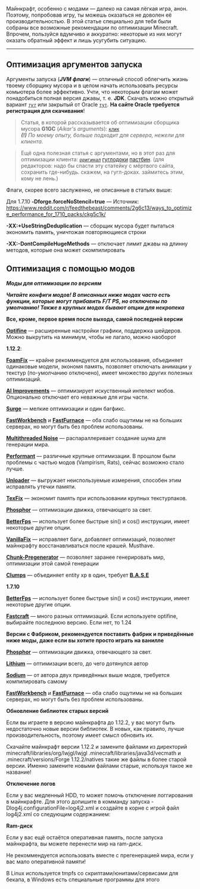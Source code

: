 Майнкрафт, особенно с модами — далеко на самая лёгкая игра, анон. Поэтому, попробовав игру, ты можешь оказаться не доволен её производительностью. В этой статье специально для тебя были собраны все возможные рекомендации по оптимизации Minecraft. Впрочем, пользуйся вдумчиво и аккуратно: некоторые из них могут оказать обратный эффект и лишь усугубить ситуацию.  

---

## Оптимизация аргументов запуска

Аргументы запуска (_**JVM флаги**_) — отличный способ облегчить жизнь твоему сборщику мусора и в целом начать использовать ресурсы комьютера более эффективно. Учти, что некоторым флагам может понадобиться полная версия джавы, т. е. **JDK**. Скачать можно открытый вариант _[`тут`](https://adoptopenjdk.net/)_ или закрытый от Oracle [`тут`](https://www.oracle.com/java/technologies/javase-server-jre8-downloads.html). **На сайте Oracle требуется регистрация для скачивания**!
> Статья, в которой рассказывается об оптимизации сборщика мусора **G1GC** (_Aikar's arguments_): _[`клик`](https://aikar.co/2018/07/02/tuning-the-jvm-g1gc-garbage-collector-flags-for-minecraft/)_  
_**(!)** По моему опыту, больше подходит для сервера, нежели для клиента._  

> Ещё одна полезная статья с аргументами, но в этот раз для оптимизации клиента: _[`оригинал`](https://cwelth.com/manuals.php?mid=2)_  [гуглодоки](https://docs.google.com/document/d/1Y9bijAyuXMlbCs9ttR5X1DOGzK-yq353zS70X01M9hY/edit?usp=sharing) [пастбин](https://pastebin.com/VX5K9NW7).
(для редакторов: надо бы спасти эту статейку с мёртвого сайта, сохранить где-нибудь. скажем, на гугл-доках. займитесь этим, кому не лень.)

Флаги, скорее всего заслуженно, не описанные в статьях выше:

Для 1.7.10 **-Dforge.forceNoStencil=true** — Источник: https://www.reddit.com/r/feedthebeast/comments/2g6c13/ways_to_optimize_performance_for_1710_packs/ckg5c1k/

**-XX:+UseStringDeduplication** — сборщик мусора будет пытаться экономить память, уничтожая повторяющиеся строки

**-XX:-DontCompileHugeMethods** — отключает лимит джавы на длинну методов, которые она может скомпилировать


## Оптимизация с помощью модов

_**Моды для оптимизации по версиям**_

_**Читайте конфиги модов! В описанных ниже модах часто есть функции, которые могут прибавить F/T PS, но отключены по умолчанию! Также в крупных модах бывают опции для некропека**_

**Все, кроме, первое время после выхода, самой последней версии**

[**Optifine**](https://optifine.net/downloads) — расширенные настройки графики, поддержка шейдеров. Можно выкрутить на минимум, чтобы не лагало, можно наоборот

**1.12.2**:

[**FoamFix**](https://www.curseforge.com/minecraft/mc-mods/foamfix-optimization-mod) — крайне рекоммендуется для использования, объединяет одинаковые модели, экономя память, позволяет отключать анимации у текстур (по-умолчанию отключено), имеет множество других полезных оптимизаций.

[**AI Improvements**](https://www.curseforge.com/minecraft/mc-mods/ai-improvements) — оптимизирует искуственный интелект мобов. Опционально отключает его неважные для игры части.

[**Surge**](https://www.curseforge.com/minecraft/mc-mods/surge) — мелкие оптимизации и один багфикс.

[**FastWorkbench**](https://www.curseforge.com/minecraft/mc-mods/fastworkbench) и [**FastFurnace**](https://www.curseforge.com/minecraft/mc-mods/fastfurnace) — оба слабо ощутимы не на больших серверах, но могут быть без проблем использованы.

[**Multithreaded Noise**](https://www.curseforge.com/minecraft/mc-mods/multithreaded-noise) — распараллеривает создание шума для генерации мира.

[**Performant**](https://www.curseforge.com/minecraft/mc-mods/performant) — различные крупные оптимизации. В прошлом были проблемы с частью модов (Vampirism, Rats), сейчас возможно стало лучше.

[**Unloader**](https://www.curseforge.com/minecraft/mc-mods/unloader) — выгружает неиспользуемые измерения, способен этим исправлять утечки памяти.

[**TexFix**](https://www.curseforge.com/minecraft/mc-mods/texfix) — экономит память при использовании крупных текстурпаков.

[**Phosphor**](https://www.curseforge.com/minecraft/mc-mods/phosphor-forge) — оптимизации движка, отвечающего за свет.

[**BetterFps**](https://www.curseforge.com/minecraft/mc-mods/betterfps) — использует более быстрые sin() и cos() инструкции, имеет некоторые другие опции.

[**VanillaFix**](https://www.curseforge.com/minecraft/mc-mods/vanillafix) — исправляет баги, добавляет оптимизаций, позволяет майнкрафту восстанавливаться после крашей. Musthave.

[**Chunk-Pregenerator**](https://www.curseforge.com/minecraft/mc-mods/chunkpregenerator) — позволяет заранее генерировать мир, оптимизации этой самой генерации

[**Clumps**](https://www.curseforge.com/minecraft/mc-mods/clumps) — объединяет entity xp в один, требует [**B.A.S.E**](https://www.curseforge.com/minecraft/mc-mods/base)

**1.7.10**

[**BetterFps**](https://www.curseforge.com/minecraft/mc-mods/betterfps) — использует более быстрые sin() и cos() инструкции, имеет некоторые другие опции.

[**Fastcraft**](https://www.curseforge.com/minecraft/mc-mods/fastcraft) — много разных оптимизаций. Если используете optifine, выбирайте последнюю версию. Если нет, то 1.24

**Версии с Фабриком, рекомендуется поставить фабрик и приведённые ниже моды, даже если вы хотите просто играть на ванилле**

[**Phosphor**](https://www.curseforge.com/minecraft/mc-mods/phosphor) — оптимизации движка, отвечающего за свет.

[**Lithium**](https://www.curseforge.com/minecraft/mc-mods/lithium) — оптимизации всего, до чего дотянулся автор

[**Sodium**](https://github.com/jellysquid3/sodium-fabric) — от автора двух приведённых выше модов, требуется компилировать самому

[**FastWorkbench**](https://www.curseforge.com/minecraft/mc-mods/fast-furnace-for-fabric) и [**FastFurnace**]( https://www.curseforge.com/minecraft/mc-mods/fastbench-for-fabric) — оба слабо ощутимы не на больших серверах, но могут быть без проблем использованы.


**Обновление библиотек старых версий**

Если вы играете в версию майнкрафта до 1.12.2, у вас могут быть недостаточно новые версии библиотек. В новых, как правило, лучше производительность, поэтому имеет смысл обновить их.

Скачайте майнкрафт версии 1.12.2 и замените файлами из директорий minecraft/libraries/org/lwjgl/lwjgl .minecraft/libraries/java3d/vecmath и .minecraft/versions/Forge 1.12.2/natives такие же файлы в более старой версии. Именно замените новыми файлами старые, используя такое же название!

**Отключение логов**

Если у вас медленный HDD, то может помочь отключение логгирования в майнкрафте. Для этого допишите в комманду запуска -Dlog4j.configurationFile=log4j2.xml и создайте в корне с игрой файл log4j2.xml со следующим содержанием:

<?xml version="1.0" encoding="UTF-8"?>
<Configuration status="ERROR" packages="com.mojang.util">
    <Loggers>
        <Root level="OFF" additivity="false">
        </Root>
    </Loggers>
</Configuration>

**Ram-диск**

Если у вас ещё остаётся оперативная память, после запуска майнкрафта, вы можете перенести мир на ram-диск.

Не рекоммендуется использовать вместе с прегенерацией мира, если у вас мало оперативной памяти!

В Linux используется tmpfs со скриптами/юнитами/сервисами для бекапа, в Windows есть специальные программы для этого
